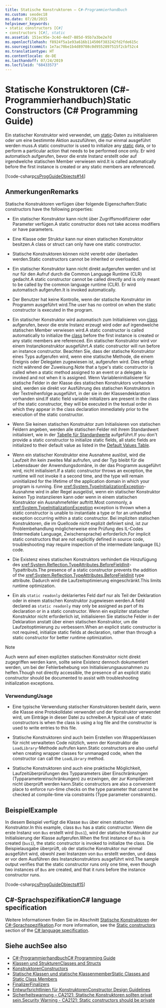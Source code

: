 ```yaml
---
title: Statische Konstruktoren – C#-Programmierhandbuch
ms.custom: seodec18
ms.date: 07/20/2015
helpviewer_keywords:
- static constructors [C#]
- constructors [C#], static
ms.assetid: 151ec95e-3c4d-4ed7-885d-95b7a3be2e7d
ms.openlocfilehash: f8924f5a1e93a616b114506f383242fd2fde615c
ms.sourcegitcommit: 1e7ac70be1b4d89708c0d9552897515f2cbf52c4
ms.translationtype: HT
ms.contentlocale: de-DE
ms.lasthandoff: 07/24/2019
ms.locfileid: "68433573"
---
```

# <a name="static-constructors-c-programming-guide"></a><span data-ttu-id="40cea-102">Statische Konstruktoren (C#-Programmierhandbuch)</span><span class="sxs-lookup"><span data-stu-id="40cea-102">Static Constructors (C# Programming Guide)</span></span>
<span data-ttu-id="40cea-103">Ein statischer Konstruktor wird verwendet, um [static](../../../csharp/language-reference/keywords/static.md)-Daten zu initialisieren oder um eine bestimmte Aktion auszuführen, die nur einmal ausgeführt werden muss.</span><span class="sxs-lookup"><span data-stu-id="40cea-103">A static constructor is used to initialize any [static](../../../csharp/language-reference/keywords/static.md) data, or to perform a particular action that needs to be performed once only.</span></span> <span data-ttu-id="40cea-104">Er wird automatisch aufgerufen, bevor die erste Instanz erstellt oder auf irgendwelche statischen Member verwiesen wird.</span><span class="sxs-lookup"><span data-stu-id="40cea-104">It is called automatically before the first instance is created or any static members are referenced.</span></span>  
  
 [!code-csharp[csProgGuideObjects#14](~/samples/snippets/csharp/VS_Snippets_VBCSharp/csProgGuideObjects/CS/Objects.cs#14)]  
 
## <a name="remarks"></a><span data-ttu-id="40cea-105">Anmerkungen</span><span class="sxs-lookup"><span data-stu-id="40cea-105">Remarks</span></span>
<span data-ttu-id="40cea-106">Statische Konstruktoren verfügen über folgende Eigenschaften:</span><span class="sxs-lookup"><span data-stu-id="40cea-106">Static constructors have the following properties:</span></span>  
  
- <span data-ttu-id="40cea-107">Ein statischer Konstruktor kann nicht über Zugriffsmodifizierer oder Parameter verfügen.</span><span class="sxs-lookup"><span data-stu-id="40cea-107">A static constructor does not take access modifiers or have parameters.</span></span>  

- <span data-ttu-id="40cea-108">Eine Klasse oder Struktur kann nur einen statischen Konstruktor besitzen.</span><span class="sxs-lookup"><span data-stu-id="40cea-108">A class or struct can only have one static constructor.</span></span>

- <span data-ttu-id="40cea-109">Statische Konstruktoren können nicht vererbt oder überladen werden.</span><span class="sxs-lookup"><span data-stu-id="40cea-109">Static constructors cannot be inherited or overloaded.</span></span>

- <span data-ttu-id="40cea-110">Ein statischer Konstruktor kann nicht direkt aufgerufen werden und ist nur für den Aufruf durch die Common Language Runtime (CLR) gedacht.</span><span class="sxs-lookup"><span data-stu-id="40cea-110">A static constructor cannot be called directly and is only meant to be called by the common language runtime (CLR).</span></span> <span data-ttu-id="40cea-111">Er wird automatisch aufgerufen.</span><span class="sxs-lookup"><span data-stu-id="40cea-111">It is invoked automatically.</span></span>

- <span data-ttu-id="40cea-112">Der Benutzer hat keine Kontrolle, wenn der statische Konstruktor im Programm ausgeführt wird.</span><span class="sxs-lookup"><span data-stu-id="40cea-112">The user has no control on when the static constructor is executed in the program.</span></span>
  
- <span data-ttu-id="40cea-113">Ein statischer Konstruktor wird automatisch zum Initialisieren von [class](../../../csharp/language-reference/keywords/class.md) aufgerufen, bevor die erste Instanz erzeugt wird oder auf irgendwelche statischen Member verwiesen wird.</span><span class="sxs-lookup"><span data-stu-id="40cea-113">A static constructor is called automatically to initialize the [class](../../../csharp/language-reference/keywords/class.md) before the first instance is created or any static members are referenced.</span></span> <span data-ttu-id="40cea-114">Ein statischer Konstruktor wird vor einem Instanzkonstruktor ausgeführt.</span><span class="sxs-lookup"><span data-stu-id="40cea-114">A static constructor will run before an instance constructor.</span></span> <span data-ttu-id="40cea-115">Beachten Sie, dass der statische Konstruktor eines Typs aufgerufen wird, wenn eine statische Methode, die einem Ereignis oder Delegaten zugewiesen ist, aufgerufen wird. Dies erfolgt nicht während der Zuweisung.</span><span class="sxs-lookup"><span data-stu-id="40cea-115">Note that a type's static constructor is called when a static method assigned to an event or a delegate is invoked and not when it is assigned.</span></span> <span data-ttu-id="40cea-116">Wenn Variableninitialisierer für statische Felder in der Klasse des statischen Konstruktors vorhanden sind, werden sie direkt vor Ausführung des statischen Konstruktors in der Textreihenfolge ausgeführt, in der sie in der Klassendeklaration vorhanden sind.</span><span class="sxs-lookup"><span data-stu-id="40cea-116">If static field variable initializers are present in the class of the static constructor, they will be executed in the textual order in which they appear in the class declaration immediately prior to the execution of the static constructor.</span></span>

- <span data-ttu-id="40cea-117">Wenn Sie keinen statischen Konstruktor zum Initialisieren von statischen Feldern angeben, werden alle statischen Felder mit ihrem Standardwert initialisiert, wie in der [Tabelle für Standardwerte](../../../csharp/language-reference/keywords/default-values-table.md) aufgeführt.</span><span class="sxs-lookup"><span data-stu-id="40cea-117">If you don't provide a static constructor to initialize static fields, all static fields are initialized to their default value as listed in the [Default Values Table](../../../csharp/language-reference/keywords/default-values-table.md).</span></span> 
  
- <span data-ttu-id="40cea-118">Wenn ein statischer Konstruktor eine Ausnahme auslöst, wird die Laufzeit ihn kein zweites Mal aufrufen, und der Typ bleibt für die Lebensdauer der Anwendungsdomäne, in der das Programm ausgeführt wird, nicht initialisiert.</span><span class="sxs-lookup"><span data-stu-id="40cea-118">If a static constructor throws an exception, the runtime will not invoke it a second time, and the type will remain uninitialized for the lifetime of the application domain in which your program is running.</span></span> <span data-ttu-id="40cea-119">Eine <xref:System.TypeInitializationException>-Ausnahme wird in aller Regel ausgelöst, wenn ein statischer Konstruktor keinen Typ instanziieren kann oder wenn in einem statischen Konstruktor ein Ausnahmefehler auftritt.</span><span class="sxs-lookup"><span data-stu-id="40cea-119">Most commonly, a <xref:System.TypeInitializationException> exception is thrown when a static constructor is unable to instantiate a type or for an unhandled exception occurring within a static constructor.</span></span> <span data-ttu-id="40cea-120">Bei impliziten statischen Konstruktoren, die im Quellcode nicht explizit definiert sind, ist zur Problembehandlung möglicherweise eine Prüfung des IL-Codes (Intermediate Language, Zwischensprache) erforderlich.</span><span class="sxs-lookup"><span data-stu-id="40cea-120">For implicit static constructors that are not explicitly defined in source code, troubleshooting may require inspection of the intermediate language (IL) code.</span></span>

- <span data-ttu-id="40cea-121">Die Existenz eines statischen Konstruktors verhindert die Hinzufügung des <xref:System.Reflection.TypeAttributes.BeforeFieldInit>-Typattributs.</span><span class="sxs-lookup"><span data-stu-id="40cea-121">The presence of a static constructor prevents the addition of the <xref:System.Reflection.TypeAttributes.BeforeFieldInit> type attribute.</span></span> <span data-ttu-id="40cea-122">Dadurch wird die Laufzeitoptimierung eingeschränkt.</span><span class="sxs-lookup"><span data-stu-id="40cea-122">This limits runtime optimization.</span></span>

- <span data-ttu-id="40cea-123">Ein als `static readonly` deklariertes Feld darf nur als Teil der Deklaration oder in einem statischen Konstruktor zugewiesen werden.</span><span class="sxs-lookup"><span data-stu-id="40cea-123">A field declared as `static readonly` may only be assigned as part of its declaration or in a static constructor.</span></span> <span data-ttu-id="40cea-124">Wenn ein expliziter statischer Konstruktor nicht erforderlich ist, initialisieren Sie statische Felder in der Deklaration anstatt über einen statischen Konstruktor, um die Laufzeitoptimierung zu verbessern.</span><span class="sxs-lookup"><span data-stu-id="40cea-124">When an explicit static constructor is not required, initialize static fields at declaration, rather than through a static constructor for better runtime optimization.</span></span>

> [!Note]
> <span data-ttu-id="40cea-125">Auch wenn auf einen expliziten statischen Konstruktor nicht direkt zugegriffen werden kann, sollte seine Existenz dennoch dokumentiert werden, um bei der Fehlerbehebung von Initialisierungsausnahmen zu helfen.</span><span class="sxs-lookup"><span data-stu-id="40cea-125">Though not directly accessible, the presence of an explicit static constructor should be documented to assist with troubleshooting initialization exceptions.</span></span>

### <a name="usage"></a><span data-ttu-id="40cea-126">Verwendung</span><span class="sxs-lookup"><span data-stu-id="40cea-126">Usage</span></span>

- <span data-ttu-id="40cea-127">Eine typische Verwendung statischer Konstruktoren besteht darin, wenn die Klasse eine Protokolldatei verwendet und der Konstruktor verwendet wird, um Einträge in dieser Datei zu schreiben.</span><span class="sxs-lookup"><span data-stu-id="40cea-127">A typical use of static constructors is when the class is using a log file and the constructor is used to write entries to this file.</span></span>  
- <span data-ttu-id="40cea-128">Statische Konstruktoren sind auch beim Erstellen von Wrapperklassen für nicht verwalteten Code nützlich, wenn der Konstruktor die `LoadLibrary`-Methode aufrufen kann.</span><span class="sxs-lookup"><span data-stu-id="40cea-128">Static constructors are also useful when creating wrapper classes for unmanaged code, when the constructor can call the `LoadLibrary` method.</span></span>  

- <span data-ttu-id="40cea-129">Statische Konstruktoren sind auch eine praktische Möglichkeit, Laufzeitüberprüfungen des Typparameters über Einschränkungen (Typparametereinschränkungen) zu erzwingen, der zur Kompilierzeit nicht überprüft werden kann.</span><span class="sxs-lookup"><span data-stu-id="40cea-129">Static constructors are also a convenient place to enforce run-time checks on the type parameter that cannot be checked at compile-time via constraints (Type parameter constraints).</span></span>

## <a name="example"></a><span data-ttu-id="40cea-130">Beispiel</span><span class="sxs-lookup"><span data-stu-id="40cea-130">Example</span></span>
 <span data-ttu-id="40cea-131">In diesem Beispiel verfügt die Klasse `Bus` über einen statischen Konstruktor.</span><span class="sxs-lookup"><span data-stu-id="40cea-131">In this example, class `Bus` has a static constructor.</span></span> <span data-ttu-id="40cea-132">Wenn die erste Instanz von `Bus` erstellt wird (`bus1`), wird der statische Konstruktor zur Initialisierung der Klasse aufgerufen.</span><span class="sxs-lookup"><span data-stu-id="40cea-132">When the first instance of `Bus` is created (`bus1`), the static constructor is invoked to initialize the class.</span></span> <span data-ttu-id="40cea-133">Die Beispielausgabe überprüft, ob der statische Konstruktor nur einmal ausgeführt wird, obwohl zwei Instanzen von `Bus` erstellt werden, und dass er vor dem Ausführen des Instanzkonstruktors ausgeführt wird.</span><span class="sxs-lookup"><span data-stu-id="40cea-133">The sample output verifies that the static constructor runs only one time, even though two instances of `Bus` are created, and that it runs before the instance constructor runs.</span></span>  
  
 [!code-csharp[csProgGuideObjects#15](~/samples/snippets/csharp/VS_Snippets_VBCSharp/csProgGuideObjects/CS/Objects.cs#15)]
 
## <a name="c-language-specification"></a><span data-ttu-id="40cea-134">C#-Sprachspezifikation</span><span class="sxs-lookup"><span data-stu-id="40cea-134">C# language specification</span></span>
<span data-ttu-id="40cea-135">Weitere Informationen finden Sie im Abschnitt [Statische Konstruktoren](~/_csharplang/spec/classes.md#static-constructors) der [C#-Sprachspezifikation](~/_csharplang/spec/introduction.md).</span><span class="sxs-lookup"><span data-stu-id="40cea-135">For more information, see the [Static constructors](~/_csharplang/spec/classes.md#static-constructors) section of the [C# language specification](~/_csharplang/spec/introduction.md).</span></span>
  
## <a name="see-also"></a><span data-ttu-id="40cea-136">Siehe auch</span><span class="sxs-lookup"><span data-stu-id="40cea-136">See also</span></span>

- [<span data-ttu-id="40cea-137">C#-Programmierhandbuch</span><span class="sxs-lookup"><span data-stu-id="40cea-137">C# Programming Guide</span></span>](../../../csharp/programming-guide/index.md)
- [<span data-ttu-id="40cea-138">Klassen und Strukturen</span><span class="sxs-lookup"><span data-stu-id="40cea-138">Classes and Structs</span></span>](../../../csharp/programming-guide/classes-and-structs/index.md)
- [<span data-ttu-id="40cea-139">Konstruktoren</span><span class="sxs-lookup"><span data-stu-id="40cea-139">Constructors</span></span>](../../../csharp/programming-guide/classes-and-structs/constructors.md)
- [<span data-ttu-id="40cea-140">Statische Klassen und statische Klassenmember</span><span class="sxs-lookup"><span data-stu-id="40cea-140">Static Classes and Static Class Members</span></span>](../../../csharp/programming-guide/classes-and-structs/static-classes-and-static-class-members.md)
- [<span data-ttu-id="40cea-141">Finalizer</span><span class="sxs-lookup"><span data-stu-id="40cea-141">Finalizers</span></span>](../../../csharp/programming-guide/classes-and-structs/destructors.md)
- [<span data-ttu-id="40cea-142">Entwurfsrichtlinien für Konstruktoren</span><span class="sxs-lookup"><span data-stu-id="40cea-142">Constructor Design Guidelines</span></span>](../../../standard/design-guidelines/constructor.md#type-constructor-guidelines)
- [<span data-ttu-id="40cea-143">Sicherheitswarnung – CA2121: Statische Konstruktoren sollten privat sein.</span><span class="sxs-lookup"><span data-stu-id="40cea-143">Security Warning - CA2121: Static constructors should be private</span></span>](https://docs.microsoft.com/visualstudio/code-quality/ca2121-static-constructors-should-be-private)
